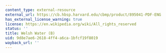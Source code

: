 ```yaml
---
content_type: external-resource
external_url: https://cb.hbsp.harvard.edu/cbmp/product/895041-PDF-ENG
has_external_license_warning: true
license: https://en.wikipedia.org/wiki/All_rights_reserved
status: ''
title: Welsh Water (B)
uid: 9d8e7ae6-2618-4ff4-a6ca-1bfcf19f8019
wayback_url: ''
---
```

